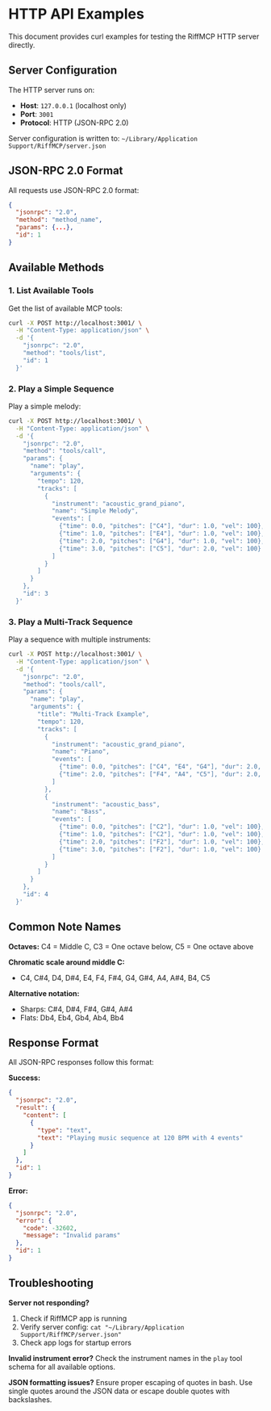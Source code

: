 # HTTP API Examples

This document provides curl examples for testing the RiffMCP HTTP server directly.

## Server Configuration

The HTTP server runs on:
- **Host**: `127.0.0.1` (localhost only)
- **Port**: `3001`
- **Protocol**: HTTP (JSON-RPC 2.0)

Server configuration is written to: `~/Library/Application Support/RiffMCP/server.json`

## JSON-RPC 2.0 Format

All requests use JSON-RPC 2.0 format:
```json
{
  "jsonrpc": "2.0",
  "method": "method_name",
  "params": {...},
  "id": 1
}
```

## Available Methods

### 1. List Available Tools

Get the list of available MCP tools:

```bash
curl -X POST http://localhost:3001/ \
  -H "Content-Type: application/json" \
  -d '{
    "jsonrpc": "2.0",
    "method": "tools/list",
    "id": 1
  }'
```

### 2. Play a Simple Sequence

Play a simple melody:

```bash
curl -X POST http://localhost:3001/ \
  -H "Content-Type: application/json" \
  -d '{
    "jsonrpc": "2.0",
    "method": "tools/call",
    "params": {
      "name": "play",
      "arguments": {
        "tempo": 120,
        "tracks": [
          {
            "instrument": "acoustic_grand_piano",
            "name": "Simple Melody",
            "events": [
              {"time": 0.0, "pitches": ["C4"], "dur": 1.0, "vel": 100},
              {"time": 1.0, "pitches": ["E4"], "dur": 1.0, "vel": 100},
              {"time": 2.0, "pitches": ["G4"], "dur": 1.0, "vel": 100},
              {"time": 3.0, "pitches": ["C5"], "dur": 2.0, "vel": 100}
            ]
          }
        ]
      }
    },
    "id": 3
  }'
```

### 3. Play a Multi-Track Sequence

Play a sequence with multiple instruments:

```bash
curl -X POST http://localhost:3001/ \
  -H "Content-Type: application/json" \
  -d '{
    "jsonrpc": "2.0",
    "method": "tools/call",
    "params": {
      "name": "play",
      "arguments": {
        "title": "Multi-Track Example",
        "tempo": 120,
        "tracks": [
          {
            "instrument": "acoustic_grand_piano",
            "name": "Piano",
            "events": [
              {"time": 0.0, "pitches": ["C4", "E4", "G4"], "dur": 2.0, "vel": 80},
              {"time": 2.0, "pitches": ["F4", "A4", "C5"], "dur": 2.0, "vel": 80}
            ]
          },
          {
            "instrument": "acoustic_bass",
            "name": "Bass",
            "events": [
              {"time": 0.0, "pitches": ["C2"], "dur": 1.0, "vel": 100},
              {"time": 1.0, "pitches": ["C2"], "dur": 1.0, "vel": 100},
              {"time": 2.0, "pitches": ["F2"], "dur": 1.0, "vel": 100},
              {"time": 3.0, "pitches": ["F2"], "dur": 1.0, "vel": 100}
            ]
          }
        ]
      }
    },
    "id": 4
  }'
```


## Common Note Names

**Octaves:** C4 = Middle C, C3 = One octave below, C5 = One octave above

**Chromatic scale around middle C:**
- C4, C#4, D4, D#4, E4, F4, F#4, G4, G#4, A4, A#4, B4, C5

**Alternative notation:**
- Sharps: C#4, D#4, F#4, G#4, A#4
- Flats: Db4, Eb4, Gb4, Ab4, Bb4

## Response Format

All JSON-RPC responses follow this format:

**Success:**
```json
{
  "jsonrpc": "2.0",
  "result": {
    "content": [
      {
        "type": "text",
        "text": "Playing music sequence at 120 BPM with 4 events"
      }
    ]
  },
  "id": 1
}
```

**Error:**
```json
{
  "jsonrpc": "2.0",
  "error": {
    "code": -32602,
    "message": "Invalid params"
  },
  "id": 1
}
```

## Troubleshooting

**Server not responding?**
1. Check if RiffMCP app is running
2. Verify server config: `cat "~/Library/Application Support/RiffMCP/server.json"`
3. Check app logs for startup errors

**Invalid instrument error?**
Check the instrument names in the `play` tool schema for all available options.

**JSON formatting issues?**
Ensure proper escaping of quotes in bash. Use single quotes around the JSON data or escape double quotes with backslashes.